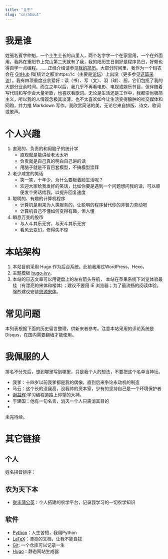 ```yaml
---
title: "关于"
slug: "cn/about"
---
```


# 我是谁

姓張名賓字仲魁，一个土生土长的山里人，两个名字字一个在家里用，一个在外面用，我妈在重阳节上完山第二天就有了我，我的阳历生日刚好是程序员日，好赖也得自学一点编程。……正经介绍请参见[我的简历](../vitae/)。大部分时间里，我作为一个码农会在 [GitHub](https://github.com/magic-moon) 和[统计之都](https://c（主要是[论坛](https://d.cosx.org)）上出没（更多参见[这篇采访](https://usesthis.com/interviews/yihui.xie/)）。我有四项重度业余爱好：读（书）、写（文）、羽（球）、厨，它们包揽了我的大部分业余时间。而立之年以后，我几乎不再看电影、电视或娱乐节目，但伴随着写代码和写作会大量听歌，也喜欢看歌词。无论是生活还是工作中，我都崇尚极简主义，所以我的人情观念极其淡薄，也不太喜欢如今让生活变得臃肿的社交媒体和网购，并力推 Markdown 写作。我欣赏简洁的美，无论它来自排版、诗文、歌词或歌声。

# 个人兴趣

1. 直观的、负责的和用脑子的统计学
    - 直观就是能讲给老太太听
    - 负责就是自己真的明白自己讲的话
    - 用脑子就是不盲目套模型，不搞模型崇拜
1. 老少咸宜的笑话
    - 笑一笑，十年少，为什么要板着脸生活呢？
    - 欢迎大家给我发好的笑话，比如你要是遇到一个问题想问我的话，可以顺便发个笑话给我，以提升回复速度
1. 聪明的、有趣的计算机程序
    - 计算机是用来为人类服务的，让聪明的程序替代你的非智力劳动吧
    - 计算机自己不懂如何变得有趣，但人懂
1. 瞬息万变的股市
    - 与人斗其乐无穷，与天斗其乐无穷
    - 看风云变幻，修得失不惊

# 本站架构

1. 本站目前采用 Hugo 作为后台系统。此前我用过WordPress、Hexo，
1. 主题模板 [hugo-ivy](https://github.com/yihui/hugo-ivy)，
1. 本站的日志文章可以用键盘上的左右箭头导航，
本站在苹果系统下浏览体验最佳（有漂亮的宋体和楷体）；建议不要用 IE 浏览器；为了最流畅的阅读体验，强烈建议安装[思源宋体]()。

# 常见问题

本列表根据下面的历史留言整理，供新来者参考。注意本站采用的评论系统是 Disqus，在国内需要翻墙才能使用。


# 我佩服的人

排名不分先后，想到哪里写到哪里，只是我个人的想法，不要把这个名单当神坛。

- 我爹：十四岁以前我爹都是我的偶像，直到后来争论永动机的制造
- 马云：这个长的没我高，没我帅的资本家，少有的坚持自己是一个环境保护者
- [谢益辉](yihui.org):学习编程道路上仰望的大神。
- 于建国：他有一句名言，消灭一个人只需消其目的
- 

未完待续。

# 其它链接



## 个人

姓名拼音排序：

<!--
- [陈丽云](http://www.loyhome.com)：山东大学，经济学，网站控，useR
- [高涛](https://joegaotao.github.io)：统计，机器学习，唇红齿白
- [胡江堂](http://jiangtanghu.com/cn/)：北大软件学院，经济学，SAS程序员，一肚子墨水，一手好字
- [黄晨成](https://liam0205.me)：码农，TeX 专家
- [李代江](https://daijiang.name)：生态，useR
- [李昕垚](http://www.xinyao.pub)：useR，经济，金融，文学，历史
- [廖永賦](https://yongfu.name)：对 R Markdown 的介绍写得比我还好
- [刘思喆](http://www.bjt.name)：人大，useR，数据挖掘
- [邱怡轩](http://yixuan.cos.name/)：人大，useR，GNU，统计，过细之人
- [谭显英](https://shrektan.com)：useR，金融，靠谱厮
- [肖楠](https://nanx.me)：中南大学，useR，技术控
- [徐依含](https://yihanxu.github.io)：能言善辩，爱追问，爱读书
- [杨洵默](https://tcya.xyz)：脑力深邃
- [殷腾飞](http://www.tengfei.name/)：ISU，生物，统计
- [俞丽佳](https://yulijia.net)：生物信息、码农、靠谱厮
- [于淼](https://yufree.cn)：环境科学，useR，思考者
- [张列弛](https://www.liechi.org)：生物，文学

- [陈钢](http://www.gossipcoder.com/)：中南大学，useR，生物信息学，译者
- [范建宁](http://blog.cos.name/fan)：川大人大，量化投资，useR，许三多
- [魏太云](http://blog.cos.name/taiyun)：中南大学/人大，useR，可视化，数学建模，文绉绉
- [颜林林](http://yanlinlin82.vicp.net/blog/)：useR，GNU，生物
-->

## 农为天下本

- [聚丰蒲公英](https://jfpgy.top)：个人搭建的农学平台，记录我学习的一切农学知识


## 软件

- [Python](https://www.python.org)：人生苦短，我用Python
- [LaTeX](http://www.ctan.org)：漂亮的文档，让我不能自拔
- [Git](): 一个仓库可以记录一生
- [Hugo](http://gohugo.io)：静态网站生成器
